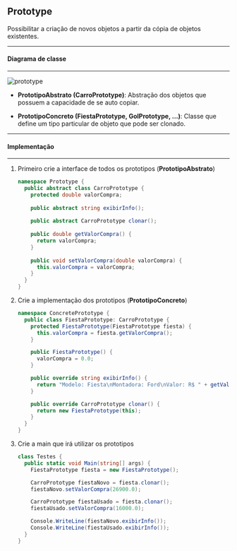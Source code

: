 ## Prototype

Possibilitar a criação de novos objetos a partir da cópia de objetos existentes.

***
#### Diagrama de classe
***

![prototype](https://cloud.githubusercontent.com/assets/14116020/26185361/df214346-3b60-11e7-822b-dc6c89584d9c.png)

* **PrototipoAbstrato (CarroPrototype)**: Abstração dos objetos que possuem a capacidade de se auto copiar.

* **PrototipoConcreto (FiestaPrototype, GolPrototype, ...)**: Classe que define um tipo particular de objeto que pode ser clonado.

***
#### Implementação
***

1. Primeiro crie a interface de todos os prototipos (**PrototipoAbstrato**)

    ```c#
    namespace Prototype {
      public abstract class CarroPrototype {
        protected double valorCompra;
      
        public abstract string exibirInfo();
      
        public abstract CarroPrototype clonar();
      
        public double getValorCompra() {
          return valorCompra;
        }
      
        public void setValorCompra(double valorCompra) {
          this.valorCompra = valorCompra;
        }
      }
    }
    ```

2. Crie a implementação dos prototipos (**PrototipoConcreto**)

    ```c#
    namespace ConcretePrototype {
      public class FiestaPrototype: CarroPrototype {
        protected FiestaPrototype(FiestaPrototype fiesta) {
          this.valorCompra = fiesta.getValorCompra();
        }
    
        public FiestaPrototype() {
          valorCompra = 0.0;
        }
    
        public override string exibirInfo() {
          return "Modelo: Fiesta\nMontadora: Ford\nValor: R$ " + getValorCompra();
        }
    
        public override CarroPrototype clonar() {
          return new FiestaPrototype(this);
        }
      }
    }
    ```

3. Crie a main que irá utilizar os prototipos

    ```c#
    class Testes {
      public static void Main(string[] args) {
        FiestaPrototype fiesta = new FiestaPrototype();
    
        CarroPrototype fiestaNovo = fiesta.clonar();
        fiestaNovo.setValorCompra(26900.0);
    
        CarroPrototype fiestaUsado = fiesta.clonar();
        fiestaUsado.setValorCompra(16000.0);
    
        Console.WriteLine(fiestaNovo.exibirInfo());
        Console.WriteLine(fiestaUsado.exibirInfo());
      }
    }
    ```
